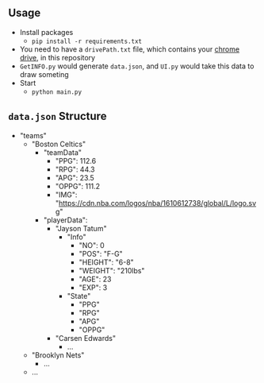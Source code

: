 ## Usage
- Install packages
    - `pip install -r requirements.txt`
- You need to have a `drivePath.txt` file, which contains your [chrome drive](https://sites.google.com/chromium.org/driver/), in this repository
- `GetINFO.py` would generate `data.json`, and `UI.py` would take this data to draw someting
- Start
    - `python main.py`

## `data.json` Structure
- "teams"
    - "Boston Celtics"
        - "teamData"
            - "PPG": 112.6
            - "RPG": 44.3
            - "APG": 23.5
            - "OPPG": 111.2
            - "IMG": "https://cdn.nba.com/logos/nba/1610612738/global/L/logo.svg"
        - "playerData":
            - "Jayson Tatum"
                - "Info"
                    - "NO": 0
                    - "POS": "F-G"
                    - "HEIGHT": "6-8"
                    - "WEIGHT": "210lbs"
                    - "AGE": 23
                    - "EXP": 3
                - "State"
                    - "PPG"
                    - "RPG"
                    - "APG"
                    - "OPPG"   
            - "Carsen Edwards"
                - ...
    - "Brooklyn Nets"
        - ...
    - ...
